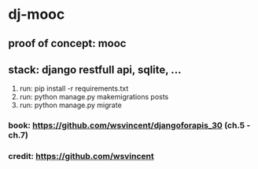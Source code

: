 # dj-mooc
## proof of concept: mooc
## stack: django restfull api, sqlite, ...

1. run: pip install -r requirements.txt
2. run: python manage.py makemigrations posts
3. run: python manage.py migrate

### book: https://github.com/wsvincent/djangoforapis_30 (ch.5 - ch.7)
### credit: https://github.com/wsvincent
